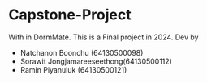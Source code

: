 # Capstone-Project
With in DormMate. This is a Final project in 2024.
Dev by 
- Natchanon Boonchu (64130500098)
- Sorawit Jongjamareeseethong(64130500112)
- Ramin Piyanuluk (64130500121)
